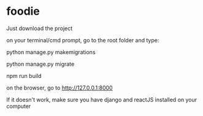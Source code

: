 # foodie

Just download the project

on your terminal/cmd prompt, go to the root folder and type:

python manage.py makemigrations

python manage.py migrate

npm run build

on the browser, go to http://127.0.0.1:8000

If it doesn't work, make sure you have django and reactJS installed on your computer
